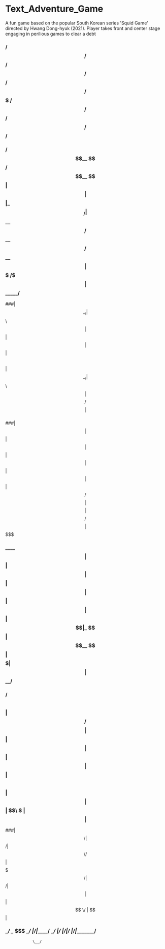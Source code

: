 # Text_Adventure_Game
A fun game based on the popular South Korean series 'Squid Game' directed by Hwang Dong-hyuk (2021). 
Player takes front and center stage engaging in perilious games to clear a debt


###  /$$$$$$   /$$$$$$  /$$   /$$ /$$$$$$ /$$$$$$$         /$$$$$$   /$$$$$$  /$$      /$$ /$$$$$$$$
### /$$__  $$ /$$__  $$| $$  | $$|_  $$_/| $$__  $$       /$$__  $$ /$$__  $$| $$$    /$$$| $$_____/
###| $$  \__/| $$  \ $$| $$  | $$  | $$  | $$  \ $$      | $$  \__/| $$  \ $$| $$$$  /$$$$| $$      
###|  $$$$$$ | $$  | $$| $$  | $$  | $$  | $$  | $$      | $$ /$$$$| $$$$$$$$| $$ $$/$$ $$| $$$$$   
### \____  $$| $$  | $$| $$  | $$  | $$  | $$  | $$      | $$|_  $$| $$__  $$| $$  $$$| $$| $$__/   
### /$$  \ $$| $$/$$ $$| $$  | $$  | $$  | $$  | $$      | $$  \ $$| $$  | $$| $$\  $ | $$| $$      
###|  $$$$$$/|  $$$$$$/|  $$$$$$/ /$$$$$$| $$$$$$$/      |  $$$$$$/| $$  | $$| $$ \/  | $$| $$$$$$$$
### \______/  \____ $$$ \______/ |______/|_______/        \______/ |__/  |__/|__/     |__/|________/
                \__/   


